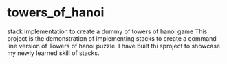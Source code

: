 # towers_of_hanoi
stack implementation to create a dummy of towers of hanoi game
This project is the demonstration of implementing stacks to create a command line version of Towers of hanoi puzzle.
I have built thi sproject to showcase my newly learned skill of stacks.
